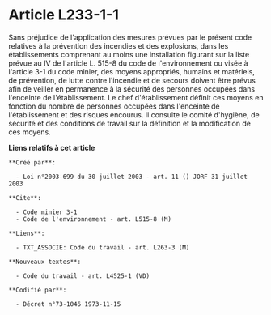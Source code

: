 # Article L233-1-1

Sans préjudice de l'application des mesures prévues par le présent code relatives à la prévention des incendies et des
explosions, dans les établissements comprenant au moins une installation figurant sur la liste prévue au IV de l'article L.
515-8 du code de l'environnement ou visée à l'article 3-1 du code minier, des moyens appropriés, humains et matériels, de
prévention, de lutte contre l'incendie et de secours doivent être prévus afin de veiller en permanence à la sécurité des
personnes occupées dans l'enceinte de l'établissement. Le chef d'établissement définit ces moyens en fonction du nombre de
personnes occupées dans l'enceinte de l'établissement et des risques encourus. Il consulte le comité d'hygiène, de sécurité
et des conditions de travail sur la définition et la modification de ces moyens.

**Liens relatifs à cet article**

	**Créé par**:

	  - Loi n°2003-699 du 30 juillet 2003 - art. 11 () JORF 31 juillet 2003

	**Cite**:

	  - Code minier 3-1
	  - Code de l'environnement - art. L515-8 (M)

	**Liens**:

	  - TXT_ASSOCIE: Code du travail - art. L263-3 (M)

	**Nouveaux textes**:

	  - Code du travail - art. L4525-1 (VD)

	**Codifié par**:

	  - Décret n°73-1046 1973-11-15
